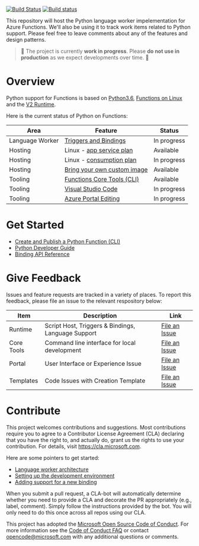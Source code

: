 [![Build Status](https://travis-ci.org/Azure/azure-functions-python-worker.svg?branch=dev)](https://travis-ci.org/Azure/azure-functions-python-worker)
[![Build status](https://ci.appveyor.com/api/projects/status/github/azure/azure-functions-python-worker?svg=true&branch=dev)](https://ci.appveyor.com/project/appsvc/azure-functions-python-worker)

This repository will host the Python language worker impelementation for Azure Functions. We'll also be using it to track work items related to Python support. Please feel free to leave comments about any of the features and design patterns.

> :construction: The project is currently **work in progress**. Please **do not use in production** as we expect developments over time. :construction:

# Overview

Python support for Functions is based on [Python3.6](https://www.python.org/downloads/release/python-360/), [Functions on Linux](https://blogs.msdn.microsoft.com/appserviceteam/2017/11/15/functions-on-linux-preview/) and the [V2 Runtime](https://docs.microsoft.com/en-us/azure/azure-functions/functions-versions).

Here is the current status of Python on Functions:

| Area | Feature | Status |
|------|---------|--------|
| Language Worker | [Triggers and Bindings](https://docs.microsoft.com/en-us/azure/azure-functions/functions-triggers-bindings) | In progress |
| Hosting | Linux - [app service plan](https://docs.microsoft.com/en-us/azure/azure-functions/functions-scale#app-service-plan) | Available |
| Hosting | Linux - [consumption plan](https://docs.microsoft.com/en-us/azure/azure-functions/functions-scale#consumption-plan) | In progress |
| Hosting | [Bring your own custom image](https://docs.microsoft.com/en-us/azure/azure-functions/functions-create-function-linux-custom-image) | Available |
| Tooling | [Functions Core Tools (CLI)](https://docs.microsoft.com/en-us/azure/azure-functions/functions-run-local)| Available |
| Tooling | [Visual Studio Code](https://code.visualstudio.com/tutorials/functions-extension/getting-started) | In progress |
| Tooling | [Azure Portal Editing](https://docs.microsoft.com/en-us/azure/azure-functions/functions-create-first-azure-function) | In progress |

# Get Started

- [Create and Publish a Python Function (CLI)](https://github.com/Azure/azure-functions-python-worker/wiki/Create-Function-(CLI))
- [Python Developer Guide](https://pythondeveloperguide.azurewebsites.net/)
- [Binding API Reference](https://pythondeveloperguide.azurewebsites.net/api.html#azure-functions-reference)

# Give Feedback

Issues and feature requests are tracked in a variety of places. To report this feedback, please file an issue to the relevant respository below:

|Item|Description|Link|
|----|-----|-----|
|Runtime|Script Host, Triggers & Bindings, Language Support|[File an Issue](https://github.com/Azure/azure-functions-host/issues)|
|Core Tools|Command line interface for local development|[File an Issue](https://github.com/Azure/azure-functions-core-tools/issues)|
|Portal|User Interface or Experience Issue|[File an Issue](https://github.com/azure/azure-functions-ux/issues)|
|Templates|Code Issues with Creation Template|[File an Issue](https://github.com/Azure/azure-functions-templates/issues)|

# Contribute

This project welcomes contributions and suggestions.  Most contributions require you to agree to a
Contributor License Agreement (CLA) declaring that you have the right to, and actually do, grant us
the rights to use your contribution. For details, visit https://cla.microsoft.com.

Here are some pointers to get started:

- [Language worker architecture](https://github.com/Azure/azure-functions-python-worker/wiki/Worker-Architecture)
- [Setting up the development environment](https://github.com/Azure/azure-functions-python-worker/wiki/Contributor-Guide)
- [Adding support for a new binding](https://github.com/Azure/azure-functions-python-worker/wiki/Adding-support-for-a-new-binding-type)

When you submit a pull request, a CLA-bot will automatically determine whether you need to provide
a CLA and decorate the PR appropriately (e.g., label, comment). Simply follow the instructions
provided by the bot. You will only need to do this once across all repos using our CLA.

This project has adopted the [Microsoft Open Source Code of Conduct](https://opensource.microsoft.com/codeofconduct/).
For more information see the [Code of Conduct FAQ](https://opensource.microsoft.com/codeofconduct/faq/) or
contact [opencode@microsoft.com](mailto:opencode@microsoft.com) with any additional questions or comments.
